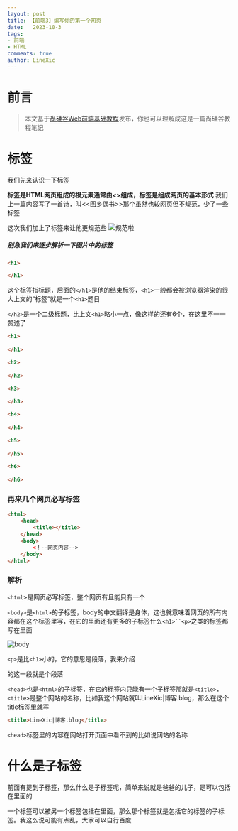 ```yaml
---
layout: post
title: 【前端3】编写你的第一个网页
date:   2023-10-3
tags: 
- 前端
- HTML
comments: true
author: LineXic
---
```


# 前言
>本文基于[尚硅谷Web前端基础教程](https://b23.tv/Wky0XJk "尚硅谷Web前端基础教程")发布，你也可以理解成这是一篇尚硅谷教程笔记


# 标签
我们先来认识一下标签

**标签是HTML网页组成的根元素通常由<>组成，标签是组成网页的基本形式**
我们上一篇内容写了一首诗，叫<<回乡偶书>>那个虽然也较网页但不规范，少了一些标签

这次我们加上了标签来让他更规范些
![规范啦](https://img.linexic.top/file/7c6431cbc9681b5bfaf72.png "规范啦")

##### 别急我们来逐步解析一下图片中的标签

```html
<h1>

</h1>
```

这个标签指标题，后面的`</h1>`是他的结束标签，`<h1>`一般都会被浏览器渲染的很大上文的“标签”就是一个`<h1>`题目

`</h2>`是一个二级标题，比上文`<h1>`略小一点，像这样的还有6个，在这里不一一赘述了

```html
<h1>
	
</h1>

<h2>
	
</h2>

<h3>
	
</h3>

<h4>
	
</h4>

<h5>
	
</h5>

<h6>
	
</h6>
```

### 再来几个网页必写标签
```html
<html>
    <head>
        <title></title>
    </head>
    <body>
        <！--网页内容-->
    </body>
</html>
```

### 解析

`<html`>是网页必写标签，整个网页有且能只有一个

`<body>`是`<html>`的子标签，body的中文翻译是身体，这也就意味着网页的所有内容都在这个标签里写，在它的里面还有更多的子标签什么`<h1>``<p>`之类的标签都写在里面
	
![body](https://img.linexic.top/file/aebaf583fbf9671f416c2.png "body")

`<p>`是比`<h1>`小的，它的意思是段落，我来介绍<p>的这一段就是个段落

`<head>`也是`<html>`的子标签，在它的标签内只能有一个子标签那就是`<title>`，`<title>`是整个网站的名称，比如我这个网站就叫LineXic|博客.blog，那么在这个title标签里就写
```html
<title>LineXic|博客.blog</title>
```

`<head>`标签里的内容在网站打开页面中看不到的比如说网站的名称

# 什么是子标签

前面有提到子标签，那么什么是子标签呢，简单来说就是爸爸的儿子，是可以包括在里面的

一个标签可以被另一个标签包括在里面，那么那个标签就是包括它的标签的子标签。我这么说可能有点乱，大家可以自行百度

